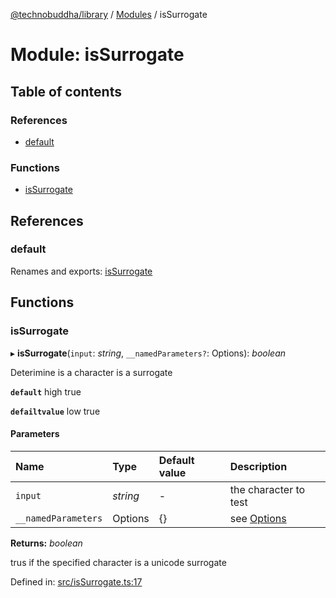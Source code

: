 [@technobuddha/library](../..) / [Modules](../Modules.md) / isSurrogate

# Module: isSurrogate

## Table of contents

### References

- [default](issurrogate.md#default)

### Functions

- [isSurrogate](issurrogate.md#issurrogate)

## References

### default

Renames and exports: [isSurrogate](issurrogate.md#issurrogate)

## Functions

### isSurrogate

▸ **isSurrogate**(`input`: *string*, `__namedParameters?`: Options): *boolean*

Deterimine is a character is a surrogate

**`default`** high true

**`defailtvalue`** low true

#### Parameters

| Name | Type | Default value | Description |
| :------ | :------ | :------ | :------ |
| `input` | *string* | - | the character to test |
| `__namedParameters` | Options | {} | see [Options](almostequals.md#options) |

**Returns:** *boolean*

trus if the specified character is a unicode surrogate

Defined in: [src/isSurrogate.ts:17](../src/isSurrogate.ts#L17)
